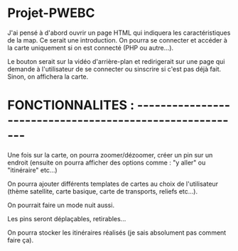 # Projet-PWEBC

J'ai pensé à d'abord ouvrir un page HTML qui indiquera les caractéristiques de la map. Ce serait une introduction.
On pourra se connecter et accéder à la carte uniquement si on est connecté (PHP ou autre...).

Le bouton serait sur la vidéo d'arrière-plan et redirigerait sur une page qui demande à l'utilisateur de se connecter ou sinscrire si c'est pas déjà fait. Sinon, on affichera la carte.


# FONCTIONNALITES : ---------------------------------------------------------

Une fois sur la carte, on pourra zoomer/dézoomer, créer un pin sur un endroit (ensuite on pourra afficher des options comme : "y aller" ou "itinéraire" etc...)

On pourra ajouter différents templates de cartes au choix de l'utilisateur (thème satellite, carte basique, carte de transports, reliefs etc...).

On pourrait faire un mode nuit aussi.

Les pins seront déplaçables, retirables...

On pourra stocker les itinéraires réalisés (je sais absolument pas comment faire ça).
